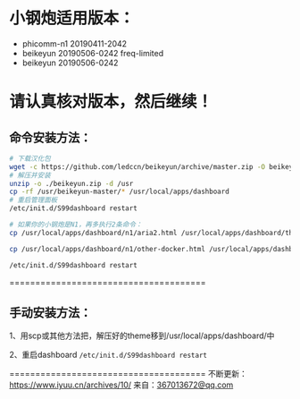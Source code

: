 # 小钢炮适用版本：

- phicomm-n1 20190411-2042
- beikeyun 20190506-0242 freq-limited
- beikeyun 20190506-0242

请认真核对版本，然后继续！
======================================
## 命令安装方法：

```bash
# 下载汉化包
wget -c https://github.com/ledccn/beikeyun/archive/master.zip -O beikeyun.zip
# 解压并安装
unzip -o ./beikeyun.zip -d /usr
cp -rf /usr/beikeyun-master/* /usr/local/apps/dashboard
# 重启管理面板
/etc/init.d/S99dashboard restart

# 如果你的小钢炮是N1，再多执行2条命令：
cp /usr/local/apps/dashboard/n1/aria2.html /usr/local/apps/dashboard/theme/darkmatter/templates/appcfg/aria2.html

cp /usr/local/apps/dashboard/n1/other-docker.html /usr/local/apps/dashboard/theme/darkmatter/templates/appcfg/other-docker.html

/etc/init.d/S99dashboard restart
```
======================================
## 手动安装方法：
1、用scp或其他方法把，解压好的theme移到/usr/local/apps/dashboard/中

2、重启dashboard
`/etc/init.d/S99dashboard restart`

======================================
不断更新：https://www.iyuu.cn/archives/10/
来自：367013672@qq.com